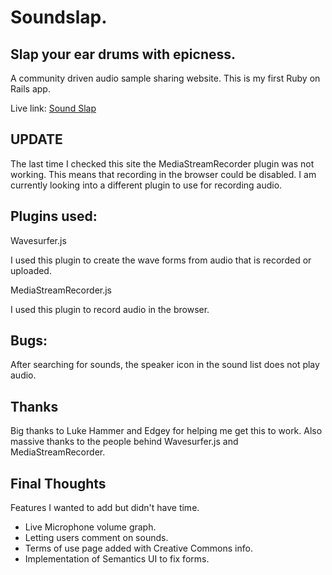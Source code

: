 # Soundslap.
## Slap your ear drums with epicness.
A community driven audio sample sharing website.
This is my first Ruby on Rails app.

Live link: [Sound Slap](https://soundslap.herokuapp.com/sounds)

## UPDATE
The last time I checked this site the MediaStreamRecorder plugin was not working.
This means that recording in the browser could be disabled.
I am currently looking into a different plugin to use for recording audio.

## Plugins used:

Wavesurfer.js

I used this plugin to create the wave forms from audio that is recorded or uploaded.

MediaStreamRecorder.js

I used this plugin to record audio in the browser.

## Bugs:

After searching for sounds, the speaker icon in the sound list does not play audio.

## Thanks

Big thanks to Luke Hammer and Edgey for helping me get this to work.
Also massive thanks to the people behind Wavesurfer.js and MediaStreamRecorder.

## Final Thoughts
Features I wanted to add but didn't have time.
* Live Microphone volume graph.
* Letting users comment on sounds.
* Terms of use page added with Creative Commons info.
* Implementation of Semantics UI to fix forms.

